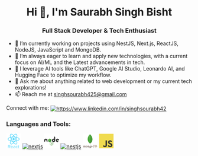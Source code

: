 <h1 align="center">Hi 👋, I'm Saurabh Singh Bisht</h1>
<h3 align="center">Full Stack Developer & Tech Enthusiast</h3>


- 🔭 I’m currently working on projects using NestJS, Next.js, ReactJS, NodeJS, JavaScript and MongoDB.
- 🌱 I’m always eager to learn and apply new technologies, with a current focus on AI/ML and the Latest advancements in tech.
- 🧠 I leverage AI tools like ChatGPT, Google AI Studio, Leonardo AI, and Hugging Face to optimize my workflow.
- 💬 Ask me about anything related to web development or my current tech explorations!
- 📫 Reach me at singhsourabh425@gmail.com

Connect with me:
<a href="https://www.linkedin.com/in/singhsourabh42" target="blank"><img align="center" src="https://raw.githubusercontent.com/rahuldkjain/github-profile-readme-generator/master/src/images/icons/Social/linked-in-alt.svg" alt="https://www.linkedin.com/in/singhsourabh42" height="30" width="40" /></a>


<h3 align="left">Languages and Tools:</h3>
<p align="left">
<a href="https://reactjs.org/" target="_blank"><img src="https://raw.githubusercontent.com/devicons/devicon/master/icons/react/react-original-wordmark.svg" alt="react" width="40" height="40"/></a>
<a href="https://nextjs.org/" target="_blank"><img src="https://cdn.worldvectorlogo.com/logos/nextjs-2.svg" alt="nextjs" width="40" height="40"/></a>
<a href="https://nodejs.org" target="_blank"><img src="https://raw.githubusercontent.com/devicons/devicon/master/icons/nodejs/nodejs-original-wordmark.svg" alt="nodejs" width="40" height="40"/></a>
<a href="https://nestjs.com/" target="_blank"><img src="https://nestjs.com/img/logo_text.svg" alt="nestjs" width="40" height="40"/></a>
<a href="https://www.mongodb.com/" target="_blank"><img src="https://raw.githubusercontent.com/devicons/devicon/master/icons/mongodb/mongodb-original-wordmark.svg" alt="mongodb" width="40" height="40"/></a>
<a href="https://www.javascript.com/" target="_blank"><img src="https://raw.githubusercontent.com/devicons/devicon/master/icons/javascript/javascript-original.svg" alt="javascript" width="40" height="40"/></a>
</p>
